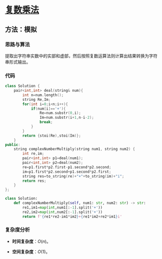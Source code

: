 # [复数乘法](https://leetcode-cn.com/problems/complex-number-multiplication/)

## 方法：模拟

### 思路与算法

提取出字符串实数中的实部和虚部，然后按照复数运算法则计算出结果转换为字符串形式输出。

### 代码

```c++
class Solution {
    pair<int,int> deal(string& num){
        int n=num.length();
        string Re,Im;
        for(int i=0;i<n;i++){
            if(num[i]=='+'){
                Re=num.substr(0,i);
                Im=num.substr(i+1,n-i-2);
                break;
            }
        }
        return {stoi(Re),stoi(Im)};
    }
public:
    string complexNumberMultiply(string num1, string num2) {
        int re,im;
        pair<int,int> p1=deal(num1);
        pair<int,int> p2=deal(num2);
        re=p1.first*p2.first-p1.second*p2.second;
        im=p1.first*p2.second+p1.second*p2.first;
        string res=to_string(re)+"+"+to_string(im)+"i";
        return res;
    }
};
```

```python
class Solution:
    def complexNumberMultiply(self, num1: str, num2: str) -> str:
        re1,im1=map(int,num1[:-1].split('+'))
        re2,im2=map(int,num2[:-1].split('+'))
        return f'{re1*re2-im1*im2}+{re1*im2+re2*im1}i'
```

### 复杂度分析

- **时间复杂度**：$O(n)$。

- **空间复杂度**：$O(1)$。
